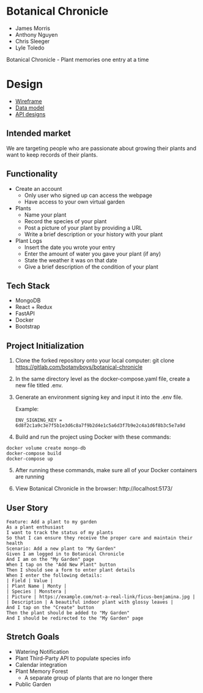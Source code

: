 # Botanical Chronicle

-   James Morris
-   Anthony Nguyen
-   Chris Sleeger
-   Lyle Toledo

Botanical Chronicle - Plant memories one entry at a time

# Design

-   [Wireframe](docs/BotanicalChronicleWireframe.png)
-   [Data model](docs/data-model.md)
-   [API designs](docs/apis.md)

## Intended market

We are targeting people who are passionate about growing their plants and want to keep records of their plants.

## Functionality

-   Create an account
    -   Only user who signed up can access the webpage
    -   Have access to your own virtual garden
-   Plants
    -   Name your plant
    -   Record the species of your plant
    -   Post a picture of your plant by providing a URL
    -   Write a brief description or your history with your plant
-   Plant Logs
    -   Insert the date you wrote your entry
    -   Enter the amount of water you gave your plant (if any)
    -   State the weather it was on that date
    -   Give a brief description of the condition of your plant

## Tech Stack

-   MongoDB
-   React + Redux
-   FastAPI
-   Docker
-   Bootstrap

## Project Initialization

1. Clone the forked repository onto your local computer:
   git clone <https://gitlab.com/botanyboys/botanical-chronicle>

2. In the same directory level as the docker-compose.yaml file, create a new file titled .env.
3. Generate an environment signing key and input it into the .env file.

    Example:

    `ENV_SIGNING_KEY = 6d8f2c1a9c3e7f5b1e3d6c8a7f9b2d4e1c5a6d3f7b9e2c4a1d6f8b3c5e7a9d`

4. Build and run the project using Docker with these commands:

```
docker volume create mongo-db
docker-compose build
docker-compose up
```

5. After running these commands, make sure all of your Docker containers are running

6. View Botanical Chronicle in the browser: http://localhost:5173/

## User Story

```
Feature: Add a plant to my garden
As a plant enthusiast
I want to track the status of my plants
So that I can ensure they receive the proper care and maintain their health
Scenario: Add a new plant to "My Garden"
Given I am logged in to Botanical Chronicle
And I am on the "My Garden" page
When I tap on the "Add New Plant" button
Then I should see a form to enter plant details
When I enter the following details:
| Field | Value |
| Plant Name | Monty |
| Species | Monstera |
| Picture | https://example.com/not-a-real-link/ficus-benjamina.jpg |
| Description | A beautiful indoor plant with glossy leaves |
And I tap on the "Create" button
Then the plant should be added to "My Garden"
And I should be redirected to the "My Garden" page
```

## Stretch Goals

-   Watering Notification
-   Plant Third-Party API to populate species info
-   Calendar integration
-   Plant Memory Forest
    -   A separate group of plants that are no longer there
-   Public Garden
